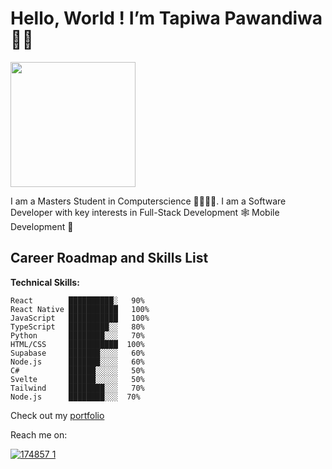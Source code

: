 # Hello, World ! I’m **Tapiwa Pawandiwa**✌🏾

<img src="https://user-images.githubusercontent.com/31037140/189372321-fc27f4fd-8f3e-4007-8de2-5549c813d164.gif" width="200"  />

I am a Masters Student in Computerscience 🥸👨🏾‍💻.
I am a Software Developer with key interests in
Full-Stack Development 🕸  Mobile Development 📲 

## Career Roadmap and Skills List 

**Technical Skills:**
```text
React        ██████████░   90%
React Native ███████████   100%
JavaScript   ███████████   100%
TypeScript   █████████░░   80%
Python       ████████░░░   70%
HTML/CSS     ███████████  100%
Supabase     ███████░░░░   60%
Node.js      ███████░░░░   60%
C#           ██████░░░░░   50%
Svelte       ██████░░░░░   50%
Tailwind     ████████░░░   70%
Node.js      ████████░░░  70%
```
Check out my [portfolio](https://tapiwa-pawandiwa.github.io/)

Reach me on: 

[![174857 1](https://user-images.githubusercontent.com/31037140/189374137-7513f07e-48cd-4472-8dd4-956bf570e0da.png)](https://www.linkedin.com/in/tapiwa-pawandiwa-9b004a14b)

